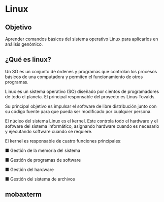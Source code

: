 # Linux 

## Objetivo

Aprender comandos básicos del sistema operativo Linux para aplicarlos en análisis genómico.

## ¿Qué es linux?

Un SO es un conjunto de órdenes y programas que controlan los procesos básicos de una computadora y permiten el funcionamiento de otros programas.

Linux es un sistema operativo (SO) diseñado por cientos de programadores de todo el planeta. El principal responsable del proyecto es Linus Tovalds.

Su principal objetivo es impulsar el software de libre distribución junto con su código fuente para que pueda ser modificado por cualquier persona.



El núcleo del sistema Linux es el kernel. Este controla todo el hardware y el software del sistema informático, asignando hardware cuando es necesario y ejecutando software cuando se requiere.

El kernel es responsable de cuatro funciones principales:

■ Gestión de la memoria del sistema

■ Gestión de programas de software

■ Gestión del hardware

■ Gestión del sistema de archivos


## mobaxterm


